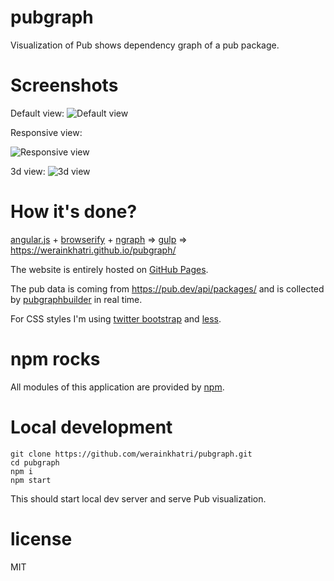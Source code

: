 # pubgraph

Visualization of Pub shows dependency graph of a pub package.

# Screenshots

Default view:
![Default view](https://raw.githubusercontent.com/anvaka/npmgraph.an/master/images/default_view.png)


Responsive view:

![Responsive view](https://raw.githubusercontent.com/anvaka/npmgraph.an/master/images/responsive_view.png)


3d view:
![3d view](https://raw.githubusercontent.com/anvaka/npmgraph.an/master/images/3d_view.png)

# How it's done?

[angular.js](https://angularjs.org/) + [browserify](https://browserify.org/) + [ngraph](https://github.com/anvaka/ngraph) => [gulp](https://gulpjs.com/) => https://werainkhatri.github.io/pubgraph/

The website is entirely hosted on [GitHub Pages](https://pages.github.com/).

The pub data is coming from https://pub.dev/api/packages/ and is collected by [pubgraphbuilder](https://github.com/werainkhatri/pubgraphbuilder) in real time.

For CSS styles I'm using [twitter bootstrap](https://getbootstrap.com/css/) and [less](https://lesscss.org/).

# npm rocks

All modules of this application are provided by [npm](https://github.com/werainkhatri/pubgraph/blob/master/package.json). 

# Local development

```
git clone https://github.com/werainkhatri/pubgraph.git
cd pubgraph
npm i
npm start
```

This should start local dev server and serve Pub visualization.

# license

MIT
